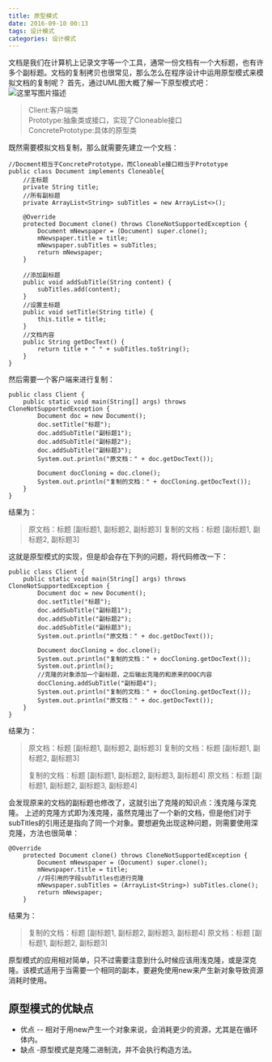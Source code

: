 ```yaml
---
title: 原型模式
date: 2016-09-10 00:13
tags: 设计模式
categories: 设计模式
---
```

文档是我们在计算机上记录文字等一个工具，通常一份文档有一个大标题，也有许多个副标题。文档的复制拷贝也很常见，那么怎么在程序设计中运用原型模式来模拟文档的复制呢？
首先，通过UML图大概了解一下原型模式吧：
![这里写图片描述](http://img.blog.csdn.net/20160910001240328)
<!--more-->
> Client:客户端类 	 
> Prototype:抽象类或接口，实现了Cloneable接口 	
> ConcretePrototype:具体的原型类 

既然需要模拟文档复制，那么就需要先建立一个文档：
```
//Docment相当于ConcretePrototype，而Cloneable接口相当于Prototype
public class Document implements Cloneable{
	//主标题
	private String title;
	//所有副标题
	private ArrayList<String> subTitles = new ArrayList<>();
	
	@Override
	protected Document clone() throws CloneNotSupportedException {
		Document mNewspaper = (Document) super.clone();
		mNewspaper.title = title;
		mNewspaper.subTitles = subTitles;
		return mNewspaper;
	}
	
	//添加副标题
	public void addSubTitle(String content) {
		subTitles.add(content);
	}
	//设置主标题
	public void setTitle(String title) {
		this.title = title;
	}
	//文档内容
	public String getDocText() {
		return title + " " + subTitles.toString();
	}
}
```
然后需要一个客户端来进行复制：

```
public class Client {
	public static void main(String[] args) throws CloneNotSupportedException {
		Document doc = new Document();
		doc.setTitle("标题");
		doc.addSubTitle("副标题1");
		doc.addSubTitle("副标题2");
		doc.addSubTitle("副标题3");
		System.out.println("原文档：" + doc.getDocText());
		
		Document docCloning = doc.clone();
		System.out.println("复制的文档：" + docCloning.getDocText());
	}
}
```
结果为：

> 原文档：标题 [副标题1, 副标题2, 副标题3]
复制的文档：标题 [副标题1, 副标题2, 副标题3]

这就是原型模式的实现，但是却会存在下列的问题，将代码修改一下：

```
public class Client {
	public static void main(String[] args) throws CloneNotSupportedException {
		Document doc = new Document();
		doc.setTitle("标题");
		doc.addSubTitle("副标题1");
		doc.addSubTitle("副标题2");
		doc.addSubTitle("副标题3");
		System.out.println("原文档：" + doc.getDocText());
		
		Document docCloning = doc.clone();
		System.out.println("复制的文档：" + docCloning.getDocText());
		System.out.println();
		//克隆的对象添加一个副标题，之后输出克隆的和原来的DOC内容
		docCloning.addSubTitle("副标题4");
		System.out.println("复制的文档：" + docCloning.getDocText());
		System.out.println("原文档：" + doc.getDocText());
	}
}
```
结果为：

> 原文档：标题 [副标题1, 副标题2, 副标题3]
> 复制的文档：标题 [副标题1, 副标题2, 副标题3]
> 
> 复制的文档：标题 [副标题1, 副标题2, 副标题3, 副标题4] 
> 原文档：标题 [副标题1, 副标题2, 副标题3, 副标题4]

会发现原来的文档的副标题也修改了，这就引出了克隆的知识点：浅克隆与深克隆。
上述的克隆方式即为浅克隆，虽然克隆出了一个新的文档，但是他们对于subTitles的引用还是指向了同一个对象。要想避免出现这种问题，则需要使用深克隆，方法也很简单：

```
@Override
	protected Document clone() throws CloneNotSupportedException {
		Document mNewspaper = (Document) super.clone();
		mNewspaper.title = title;
		//将引用的字段subTitles也进行克隆
		mNewspaper.subTitles = (ArrayList<String>) subTitles.clone();
		return mNewspaper;
	}
```
结果为：

> 复制的文档：标题 [副标题1, 副标题2, 副标题3, 副标题4]
原文档：标题 [副标题1, 副标题2, 副标题3]

原型模式的应用相对简单，只不过需要注意到什么时候应该用浅克隆，或是深克隆。该模式适用于当需要一个相同的副本，要避免使用new来产生新对象导致资源消耗时使用。

原型模式的优缺点
--------

 - 优点
 -- 相对于用new产生一个对象来说，会消耗更少的资源，尤其是在循环体内。
 - 缺点
	 -原型模式是克隆二进制流，并不会执行构造方法。